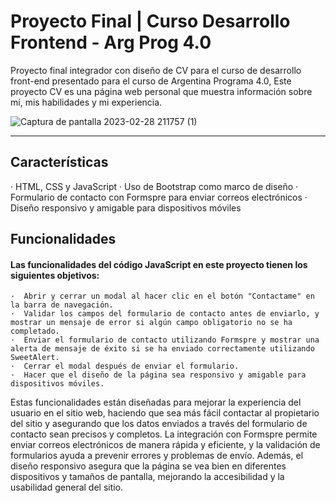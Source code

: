 # Proyecto Final | Curso Desarrollo Frontend - Arg Prog 4.0
Proyecto final integrador con diseño de CV para el curso de desarrollo front-end presentado para el curso de Argentina Programa 4.0, Este proyecto CV es una página web personal que muestra información sobre mí, mis habilidades y mi experiencia.

![Captura de pantalla 2023-02-28 211757 (1)](https://user-images.githubusercontent.com/99660646/222012901-25dc0169-eccb-4609-bb43-6e5337397b92.png)


***
## Características
  · HTML, CSS y JavaScript
  · Uso de Bootstrap como marco de diseño
  · Formulario de contacto con Formspre para enviar correos electrónicos
  · Diseño responsivo y amigable para dispositivos móviles
 
## Funcionalidades
####   Las funcionalidades del código JavaScript en este proyecto tienen los siguientes objetivos:

    ·  Abrir y cerrar un modal al hacer clic en el botón "Contactame" en la barra de navegación.
    ·  Validar los campos del formulario de contacto antes de enviarlo, y mostrar un mensaje de error si algún campo obligatorio no se ha completado.
    ·  Enviar el formulario de contacto utilizando Formspre y mostrar una alerta de mensaje de éxito si se ha enviado correctamente utilizando SweetAlert.
    ·  Cerrar el modal después de enviar el formulario.
    ·  Hacer que el diseño de la página sea responsivo y amigable para dispositivos móviles.
  
  Estas funcionalidades están diseñadas para mejorar la experiencia del usuario en el sitio web, haciendo que sea más fácil contactar al propietario del sitio y asegurando que los datos enviados a través del formulario de contacto sean precisos y completos. La integración con Formspre permite enviar correos electrónicos de manera rápida y eficiente, y la validación de formularios ayuda a prevenir errores y problemas de envío. Además, el diseño responsivo asegura que la página se vea bien en diferentes dispositivos y tamaños de pantalla, mejorando la accesibilidad y la usabilidad general del sitio.
